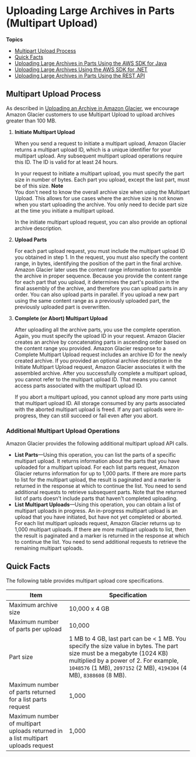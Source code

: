 # Uploading Large Archives in Parts \(Multipart Upload\)<a name="uploading-archive-mpu"></a>

**Topics**
+ [Multipart Upload Process](#MPUprocess)
+ [Quick Facts](#qfacts)
+ [Uploading Large Archives in Parts Using the AWS SDK for Java](uploading-an-archive-mpu-using-java.md)
+ [Uploading Large Archives Using the AWS SDK for \.NET](uploading-an-archive-mpu-using-dotnet.md)
+ [Uploading Large Archives in Parts Using the REST API](uploading-an-archive-mpu-using-rest.md)

## Multipart Upload Process<a name="MPUprocess"></a>

As described in [Uploading an Archive in Amazon Glacier](uploading-an-archive.md), we encourage Amazon Glacier customers to use Multipart Upload to upload archives greater than 100 MB\. 

1. **Initiate Multipart Upload** 

   When you send a request to initiate a multipart upload, Amazon Glacier returns a multipart upload ID, which is a unique identifier for your multipart upload\. Any subsequent multipart upload operations require this ID\. The ID is valid for at least 24 hours\. 

   In your request to initiate a multipart upload, you must specify the part size in number of bytes\. Each part you upload, except the last part, must be of this size\.
**Note**  
You don't need to know the overall archive size when using the Multipart Upload\. This allows for use cases where the archive size is not known when you start uploading the archive\. You only need to decide part size at the time you initiate a multipart upload\.

   In the initiate multipart upload request, you can also provide an optional archive description\. 

1. **Upload Parts**

   For each part upload request, you must include the multipart upload ID you obtained in step 1\. In the request, you must also specify the content range, in bytes, identifying the position of the part in the final archive\. Amazon Glacier later uses the content range information to assemble the archive in proper sequence\. Because you provide the content range for each part that you upload, it determines the part's position in the final assembly of the archive, and therefore you can upload parts in any order\. You can also upload parts in parallel\. If you upload a new part using the same content range as a previously uploaded part, the previously uploaded part is overwritten\. 

1. **Complete \(or Abort\) Multipart Upload**

   After uploading all the archive parts, you use the complete operation\. Again, you must specify the upload ID in your request\. Amazon Glacier creates an archive by concatenating parts in ascending order based on the content range you provided\. Amazon Glacier response to a Complete Multipart Upload request includes an archive ID for the newly created archive\. If you provided an optional archive description in the Initiate Multipart Upload request, Amazon Glacier associates it with the assembled archive\. After you successfully complete a multipart upload, you cannot refer to the multipart upload ID\. That means you cannot access parts associated with the multipart upload ID\.

   If you abort a multipart upload, you cannot upload any more parts using that multipart upload ID\. All storage consumed by any parts associated with the aborted multipart upload is freed\. If any part uploads were in\-progress, they can still succeed or fail even after you abort\.

### Additional Multipart Upload Operations<a name="additional-mpu-operations"></a>

Amazon Glacier provides the following additional multipart upload API calls\.
+ **List Parts**—Using this operation, you can list the parts of a specific multipart upload\. It returns information about the parts that you have uploaded for a multipart upload\. For each list parts request, Amazon Glacier returns information for up to 1,000 parts\. If there are more parts to list for the multipart upload, the result is paginated and a marker is returned in the response at which to continue the list\. You need to send additional requests to retrieve subsequent parts\. Note that the returned list of parts doesn't include parts that haven't completed uploading\.
+ **List Multipart Uploads**—Using this operation, you can obtain a list of multipart uploads in progress\. An in\-progress multipart upload is an upload that you have initiated, but have not yet completed or aborted\. For each list multipart uploads request, Amazon Glacier returns up to 1,000 multipart uploads\. If there are more multipart uploads to list, then the result is paginated and a marker is returned in the response at which to continue the list\. You need to send additional requests to retrieve the remaining multipart uploads\.

## Quick Facts<a name="qfacts"></a>

The following table provides multipart upload core specifications\.


| Item | Specification | 
| --- | --- | 
| Maximum archive size | 10,000 x 4 GB  | 
| Maximum number of parts per upload | 10,000 | 
| Part size | 1 MB to 4 GB, last part can be < 1 MB\. You specify the size value in bytes\. The part size must be a megabyte \(1024 KB\) multiplied by a power of 2\. For example, `1048576` \(1 MB\), `2097152` \(2 MB\), `4194304` \(4 MB\), `8388608` \(8 MB\)\.   | 
| Maximum number of parts returned for a list parts request | 1,000  | 
| Maximum number of multipart uploads returned in a list multipart uploads request | 1,000  | 